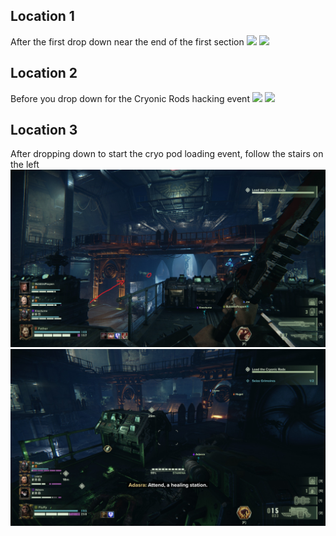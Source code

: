 ## Location 1
After the first drop down near the end of the first section
![](images/20221124012508_1_edit.jpg)
![](images/20221124012438_1_edit.jpg)
## Location 2
Before you drop down for the Cryonic Rods hacking event
![](images/20221124013340_1_edit.jpg)
![](images/20221124013250_1.jpg)
## Location 3 
After dropping down to start the cryo pod loading event, follow the stairs on the left
![](images/20221206193713_1%20-%20Vngeance.jpg)
![](../../20221207151415_1.jpg)